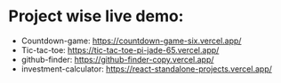 # Project wise live demo:

- Countdown-game: https://countdown-game-six.vercel.app/
- Tic-tac-toe: https://tic-tac-toe-pi-jade-65.vercel.app/
- github-finder: https://github-finder-copy.vercel.app/
- investment-calculator: https://react-standalone-projects.vercel.app/
